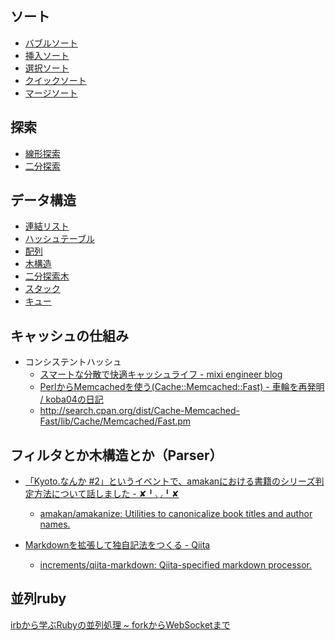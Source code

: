 ## ソート
* [バブルソート](https://ja.wikipedia.org/wiki/%E3%83%90%E3%83%96%E3%83%AB%E3%82%BD%E3%83%BC%E3%83%88)
* [挿入ソート]()
* [選択ソート]()
* [クイックソート](https://ja.wikipedia.org/wiki/%E3%82%AF%E3%82%A4%E3%83%83%E3%82%AF%E3%82%BD%E3%83%BC%E3%83%88)
* [マージソート](https://ja.wikipedia.org/wiki/%E3%83%9E%E3%83%BC%E3%82%B8%E3%82%BD%E3%83%BC%E3%83%88)

## 探索
* [線形探索](https://ja.wikipedia.org/wiki/%E7%B7%9A%E5%9E%8B%E6%8E%A2%E7%B4%A2)
* [二分探索](https://ja.wikipedia.org/wiki/%E4%BA%8C%E5%88%86%E6%8E%A2%E7%B4%A2)

## データ構造
* [連結リスト](https://ja.wikipedia.org/wiki/%E9%80%A3%E7%B5%90%E3%83%AA%E3%82%B9%E3%83%88)
* [ハッシュテーブル](https://ja.wikipedia.org/wiki/%E3%83%8F%E3%83%83%E3%82%B7%E3%83%A5%E3%83%86%E3%83%BC%E3%83%96%E3%83%AB)
* [配列](https://ja.wikipedia.org/wiki/%E9%85%8D%E5%88%97)
* [木構造](https://ja.wikipedia.org/wiki/%E6%9C%A8%E6%A7%8B%E9%80%A0_(%E3%83%87%E3%83%BC%E3%82%BF%E6%A7%8B%E9%80%A0))
* [二分探索木](https://ja.wikipedia.org/wiki/%E4%BA%8C%E5%88%86%E6%8E%A2%E7%B4%A2%E6%9C%A8)
* [スタック](https://ja.wikipedia.org/wiki/%E3%82%B9%E3%82%BF%E3%83%83%E3%82%AF)
* [キュー](https://ja.wikipedia.org/wiki/%E3%82%AD%E3%83%A5%E3%83%BC_(%E3%82%B3%E3%83%B3%E3%83%94%E3%83%A5%E3%83%BC%E3%82%BF))

## キャッシュの仕組み

* コンシステントハッシュ
    * [スマートな分散で快適キャッシュライフ - mixi engineer blog](http://alpha.mixi.co.jp/entry/2008/10691/)
    * [PerlからMemcachedを使う(Cache::Memcached::Fast) - 車輪を再発明 / koba04の日記](http://d.hatena.ne.jp/koba04/20110212/1297446296)
    * http://search.cpan.org/dist/Cache-Memcached-Fast/lib/Cache/Memcached/Fast.pm


## フィルタとか木構造とか（Parser）

* [「Kyoto.なんか #2」というイベントで、amakanにおける書籍のシリーズ判定方法について話しました - ✘╹◡╹✘](http://r7kamura.hatenablog.com/entry/2016/08/21/231405)
  * [amakan/amakanize: Utilities to canonicalize book titles and author names.](https://github.com/amakan/amakanize)

* [Markdownを拡張して独自記法をつくる - Qiita](http://qiita.com/r7kamura/items/faf2189a32e1eaa1a5d4)
  * [increments/qiita-markdown: Qiita-specified markdown processor.](https://github.com/increments/qiita-markdown)



## 並列ruby
[irbから学ぶRubyの並列処理 ~ forkからWebSocketまで](http://melborne.github.io/2011/09/29/irb-Ruby-fork-WebSocket/)
